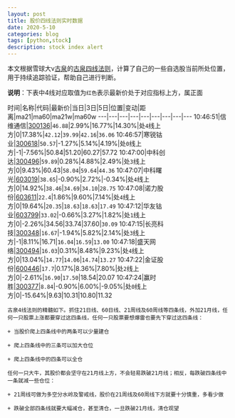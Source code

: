 ```yaml
---
layout: post
title: 股价四线法则实时数据
date: 2020-5-10
categories: blog
tags: [python,stock]
description: stock index alert
---
```



本文根据雪球大v[古泉](https://xueqiu.com/u/7148646888)的[古泉四线法则](https://xueqiu.com/7148646888/130498192)，计算了自己的一些自选股当前所处位置，用于持续追踪验证，帮助自己进行判断。

**说明**：下表中4线对应取值为`红色`表示最新价处于对应指标上方，属正面

时间|名称|代码|最新价|当日|3日|5日|位置|变动|距离|ma21|ma60|ma21w|ma60w
---|---|---|---|---|---|---|---|---
10:46:51|信维通信|[300136](https://xueqiu.com/S/SZ300136)|`46.88`|2.99%|16.77%|14.30%|处`4`线上方|0|17.38%|`42.12`|`39.99`|`42.16`|`36.06`
10:46:57|寒锐钴业|[300618](https://xueqiu.com/S/SZ300618)|`50.57`|-1.27%|5.14%|4.19%|处`0`线上方|-1|-7.56%|50.84|51.20|60.27|57.72
10:47:00|中科创达|[300496](https://xueqiu.com/S/SZ300496)|`59.89`|0.28%|4.88%|2.49%|处`3`线上方|0|9.43%|60.43|`58.04`|`59.64`|`44.36`
10:47:07|中科曙光|[603019](https://xueqiu.com/S/SH603019)|`38.65`|-0.90%|2.72%|-0.34%|处`4`线上方|0|14.92%|`38.46`|`34.69`|`34.10`|`28.75`
10:47:08|诺力股份|[603611](https://xueqiu.com/S/SH603611)|`22.4`|1.86%|9.60%|7.14%|处`4`线上方|0|19.64%|`20.35`|`18.63`|`18.63`|`17.49`
10:47:12|华友钴业|[603799](https://xueqiu.com/S/SH603799)|`33.02`|-0.66%|3.27%|1.82%|处`1`线上方|0|-2.26%|34.56|33.74|37.60|`30.09`
10:47:15|长亮科技|[300348](https://xueqiu.com/S/SZ300348)|`16.67`|-1.94%|5.82%|2.14%|处`3`线上方|-1|8.11%|16.71|`16.04`|`16.59`|`13.00`
10:47:18|盛天网络|[300494](https://xueqiu.com/S/SZ300494)|`16.03`|0.31%|8.48%|9.23%|处`4`线上方|0|13.04%|`14.77`|`14.06`|`14.74`|`13.27`
10:47:22|金证股份|[600446](https://xueqiu.com/S/SH600446)|`17.7`|0.17%|8.36%|7.80%|处`2`线上方|0|-2.61%|`16.90`|`17.50`|18.54|20.07
10:47:24|赢时胜|[300377](https://xueqiu.com/S/SZ300377)|`8.84`|-0.90%|6.00%|-9.05%|处`0`线上方|0|-15.64%|9.63|10.31|10.80|11.32

```
古泉4线法则的精髓如下。抓住21日线、60日线、21周线及60周线等四条线，外加21月线，任何一只股票上涨都要穿过这四条线，任何一只股票要想爆雷也要先下穿过这四条线：

+ 当股价爬上四条线中的两条可以少量建仓

+ 爬上四条线中的三条可以加大仓位

+ 爬上四条线中的四条可以全仓

任何一只大牛，其股价都会坚守在21月线上方，不会轻易跌破21月线；相反，每跌破四条线中一条就减一些仓位：

+ 21周线可做为多空分水岭及警戒线，股价在21周线及60周线下方就要十分慎重，多看少做

+ 跌破全部四条线就要大幅减仓，甚至清仓，一旦跌破21月线，清仓观望
```